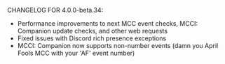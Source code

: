 CHANGELOG FOR 4.0.0-beta.34:

* Performance improvements to next MCC event checks, MCCI: Companion update checks, and other web requests
* Fixed issues with Discord rich presence exceptions
* MCCI: Companion now supports non-number events (damn you April Fools MCC with your 'AF' event number)
